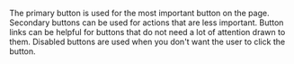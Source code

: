 The primary button is used for the most important button on the page. Secondary buttons can be used for actions that are less important. Button links can be helpful for buttons that do not need a lot of attention drawn to them. Disabled buttons are used when you don't want the user to click the button.

